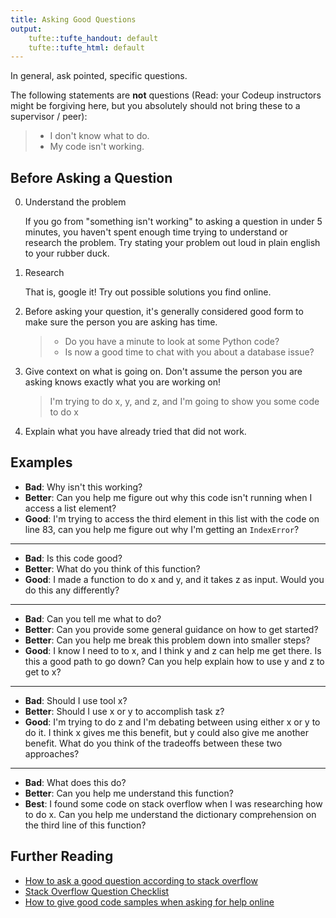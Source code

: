 ```yaml
---
title: Asking Good Questions
output:
    tufte::tufte_handout: default
    tufte::tufte_html: default
---
```


In general, ask pointed, specific questions.

The following statements are **not** questions (Read: your Codeup instructors
might be forgiving here, but you absolutely should not bring these to a
supervisor / peer):

> - I don't know what to do.
> - My code isn't working.

## Before Asking a Question

0. Understand the problem

    If you go from "something isn't working" to asking a question in under 5
    minutes, you haven't spent enough time trying to understand or research the
    problem. Try stating your problem out loud in plain english to your rubber
    duck.

1. Research

    That is, google it! Try out possible solutions you find online.

1. Before asking your question, it's generally considered good form to make sure
   the person you are asking has time.

    > - Do you have a minute to look at some Python code?
    > - Is now a good time to chat with you about a database issue?

1. Give context on what is going on. Don't assume the person you are asking
   knows exactly what you are working on!

    > I'm trying to do x, y, and z, and I'm going to show you some code to do x

1. Explain what you have already tried that did not work.

## Examples

- **Bad**: Why isn't this working?
- **Better**: Can you help me figure out why this code isn't running when I
  access a list element?
- **Good**: I'm trying to access the third element in this list with the code on
  line 83, can you help me figure out why I'm getting an `IndexError`?

---

- **Bad**: Is this code good?
- **Better**: What do you think of this function?
- **Good**: I made a function to do x and y, and it takes z as input. Would you
  do this any differently?

---

- **Bad**: Can you tell me what to do?
- **Better**: Can you provide some general guidance on how to get started?
- **Better**: Can you help me break this problem down into smaller steps?
- **Good**: I know I need to to x, and I think y and z can help me get there. Is
  this a good path to go down? Can you help explain how to use y and z to get to
  x?

---

- **Bad**: Should I use tool x?
- **Better**: Should I use x or y to accomplish task z?
- **Good**: I'm trying to do z and I'm debating between using either x or y to
  do it. I think x gives me this benefit, but y could also give me another
  benefit. What do you think of the tradeoffs between these two approaches?

---

- **Bad**: What does this do?
- **Better**: Can you help me understand this function?
- **Best**: I found some code on stack overflow when I was researching how to do x. Can you help me understand the dictionary comprehension on the third line of this function?

## Further Reading

- [How to ask a good question according to stack overflow](https://stackoverflow.com/help/how-to-ask)
- [Stack Overflow Question Checklist](https://codeblog.jonskeet.uk/2012/11/24/stack-overflow-question-checklist/)
- [How to give good code samples when asking for help online](http://www.sscce.org/)
